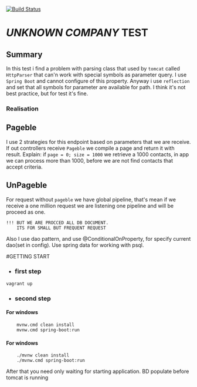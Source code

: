 [![Build Status](https://travis-ci.org/MrAndersonn/bestCompanyTest.svg?branch=master)](https://travis-ci.org/MrAndersonn/bestCompanyTest)

# *UNKNOWN COMPANY* TEST


## Summary
In this test i find a problem with parsing class that used by ```tomcat``` called `HttpParser` 
that can'n work with special symbols as parameter query. I use `Spring Boot` and cannot configure of this property.
Anyway i use `reflection` and set that all symbols for parameter are available for path.
I think it's not best practice, but for test it's fine.

### Realisation
## Pageble
I use 2 strategies for this endpoint based on parameters that we are receive.
If out controllers receive ``Pageble`` we compile a page and return it with result.
Explain: if ``page = 0; size = 1000`` we retrieve a 1000 contacts, in app we can process more than 1000, 
before we are not find contacts that accept criteria.

## UnPageble
For request without ``pageble`` we have global pipeline, that's mean if we receive a one million request
we are listening one pipeline and will be proceed as one. 
```
!!! BUT WE ARE PROCCED ALL DB DOCUMENT.
    ITS FOR SMALL BUT FREQUENT REQUEST
```

Also I use dao pattern, and use @ConditionalOnProperty, for specify current dao(set in config). Use spring data for working with psql.


#GETTING START 
* ### first step
```
vagrant up
```
* ### second step

#### For windows
```
    mvnw.cmd clean install
    mvnw.cmd spring-boot:run
```

#### For windows
```
    ./mvnw clean install
    ./mvnw.cmd spring-boot:run
```


After that you need only waiting for starting application. BD populate before tomcat is running

